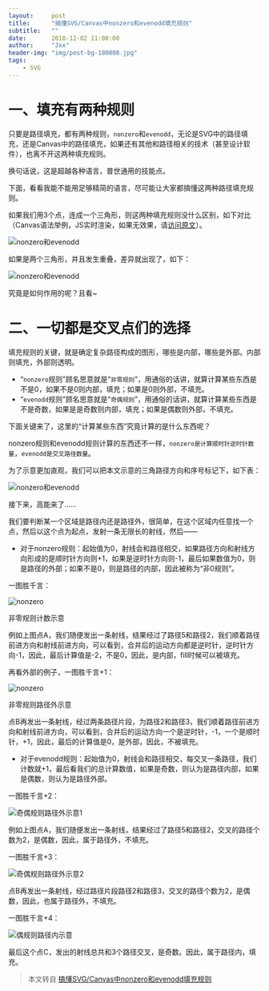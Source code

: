 ```yaml
---
layout:     post
title:      "搞懂SVG/Canvas中nonzero和evenodd填充规则"
subtitle:   ""
date:       2018-12-02 11:00:00
author:     "Jxx"
header-img: "img/post-bg-180008.jpg"
tags:
    - SVG
---
```


# 一、填充有两种规则

只要是路径填充，都有两种规则，`nonzero`和`evenodd`，无论是SVG中的路径填充，还是Canvas中的路径填充，如果还有其他和路径相关的技术（甚至设计软件），也离不开这两种填充规则。

换句话说，这是超越各种语言，普世通用的技能点。

下面，看看我能不能用足够精简的语言，尽可能让大家都搞懂这两种路径填充规则。

如果我们用3个点，连成一个三角形，则这两种填充规则没什么区别，如下对比（Canvas语法举例，JS实时渲染，如果无效果，请[访问原文](https://www.zhangxinxu.com/wordpress/2018/10/nonzero-evenodd-fill-mode-rule/)）。

![nonzero和evenodd](https://onepiece1991.github.io/img/in-post/post-svg/svg-180051.png)

如果是两个三角形，并且发生重叠，差异就出现了，如下：

![nonzero和evenodd](https://onepiece1991.github.io/img/in-post/post-svg/svg-180052.png)

究竟是如何作用的呢？且看~

# 二、一切都是交叉点们的选择
填充规则的关键，就是确定复杂路径构成的图形，哪些是内部，哪些是外部。内部则填充，外部则透明。

- “`nonzero`规则”顾名思意就是“`非零规则`”，用通俗的话讲，就算计算某些东西是不是0，如果不是0则内部，填充；如果是0则外部，不填充。
- “`evenodd`规则”顾名思意就是“`奇偶规则`”，用通俗的话讲，就算计算某些东西是不是奇数，如果是是奇数则内部，填充；如果是偶数则外部，不填充。

下面关键来了，这里的“计算某些东西”究竟计算的是什么东西呢？

nonzero规则和evenodd规则计算的东西还不一样，`nonzero是计算顺时针逆时针数量`，`evenodd是交叉路径数量`。

为了示意更加直观，我们可以把本文示意的三角路径方向和序号标记下，如下表：

![nonzero和evenodd](https://onepiece1991.github.io/img/in-post/post-svg/svg-180053.png)

接下来，高能来了……

我们要判断某一个区域是路径内还是路径外，很简单，在这个区域内任意找一个点，然后以这个点为起点，发射一条无限长的射线，然后——

- 对于nonzero规则：起始值为0，射线会和路径相交，如果路径方向和射线方向形成的是顺时针方向则+1，如果是逆时针方向则-1，最后如果数值为0，则是路径的外部；如果不是0，则是路径的内部，因此被称为“非0规则”。

一图胜千言：

![nonzero](https://onepiece1991.github.io/img/in-post/post-svg/svg-180054.png)

非零规则计数示意

例如上图点A，我们随便发出一条射线，结果经过了路径5和路径2，我们顺着路径前进方向和射线前进方向，可以看到，合并后的运动方向都是逆时针，逆时针方向-1，因此，最后计算值是-2，不是0，因此，是内部，fill时候可以被填充。

再看外部的例子，一图胜千言+1：

![nonzero](https://onepiece1991.github.io/img/in-post/post-svg/svg-180055.png)

非零规则路径外示意

点B再发出一条射线，经过两条路径片段，为路径2和路径3，我们顺着路径前进方向和射线前进方向，可以看到，合并后的运动方向一个是逆时针，-1，一个是顺时针，+1，因此，最后的计算值是0，是外部，因此，不被填充。

- 对于evenodd规则：起始值为0，射线会和路径相交，每交叉一条路径，我们计数就+1，最后看我们的总计算数值，如果是奇数，则认为是路径内部，如果是偶数，则认为是路径外部。

一图胜千言+2：

![奇偶规则路径外示意1](https://onepiece1991.github.io/img/in-post/post-svg/svg-180056.png)

例如上图点A，我们随便发出一条射线，结果经过了路径5和路径2，交叉的路径个数为2，是偶数，因此，属于路径外，不填充。

一图胜千言+3：

![奇偶规则路径外示意2](https://onepiece1991.github.io/img/in-post/post-svg/svg-180057.png)

点B再发出一条射线，经过路径片段路径2和路径3，交叉的路径个数为2，是偶数，因此，也属于路径外，不填充。

一图胜千言+4：

![偶规则路径内示意](https://onepiece1991.github.io/img/in-post/post-svg/svg-180058.png)

最后这个点C，发出的射线总共和3个路径交叉，是奇数。因此，属于路径内，填充。



> 本文转自 [搞懂SVG/Canvas中nonzero和evenodd填充规则](https://www.zhangxinxu.com/wordpress/2018/10/nonzero-evenodd-fill-mode-rule/)

